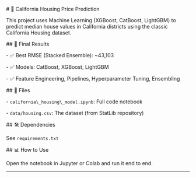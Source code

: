 \# 🏡 California Housing Price Prediction



This project uses Machine Learning (XGBoost, CatBoost, LightGBM) to predict median house values in California districts using the classic California Housing dataset.



\## 🚀 Final Results



\- ✅ Best RMSE (Stacked Ensemble): ~43,103

\- ✅ Models: CatBoost, XGBoost, LightGBM

\- ✅ Feature Engineering, Pipelines, Hyperparameter Tuning, Ensembling



\## 📁 Files



\- `california\_housing\_model.ipynb`: Full code notebook

\- `data/housing.csv`: The dataset (from StatLib repository)



\## 🛠️ Dependencies



See `requirements.txt`



\## 📊 How to Use



Open the notebook in Jupyter or Colab and run it end to end.



---





